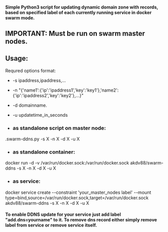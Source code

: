#### Simple Python3 script for updating dynamic domain zone with records, based on specified label of each currently running service in docker swarm mode.

## IMPORTANT: Must be run on swarm master nodes.

## Usage:
Requred options format:
* -s ipaddress,ipaddress,...
* -n "{'name1':{'ip':'ipaddress1','key':'key1'},'name2':{'ip':'ipaddress2','key':'key2'},...}"
* -d domainname.
* -u updatetime_in_seconds

* ### as standalone script on master node:
.swarm-ddns.py -s X -n X -d X -u X

* ### as standalone container:
docker run -d -v /var/run/docker.sock:/var/run/docker.sock akdv88/swarm-ddns -s X -n X -d X -u X

* ### as service:
docker service create --constraint 'your_master_nodes label' --mount type=bind,source=/var/run/docker.sock,target=/var/run/docker.sock akdv88/swarm-ddns -s X -n X -d X -u X

#### To enable DDNS update for your service just add label "add.dns=yourname" to it. To remove dns record either simply remove label from service or remove service itself.
